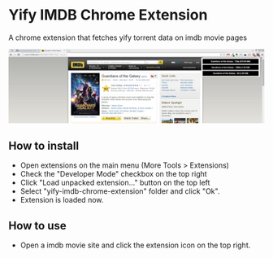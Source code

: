 # Yify IMDB Chrome Extension

A chrome extension that fetches yify torrent data on imdb movie pages

![alt tag](https://raw.githubusercontent.com/emincansumer/yify-imdb-chrome-extension/master/screenshot.jpg)

## How to install
- Open extensions on the main menu (More Tools > Extensions)
- Check the "Developer Mode" checkbox on the top right
- Click "Load unpacked extension..." button on the top left
- Select "yify-imdb-chrome-extension" folder and click "Ok".
- Extension is loaded now.

## How to use
- Open a imdb movie site and click the extension icon on the top right.
